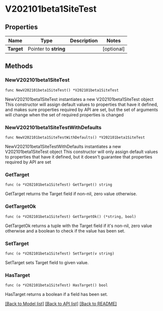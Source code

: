 # V202101beta1SiteTest

## Properties

Name | Type | Description | Notes
------------ | ------------- | ------------- | -------------
**Target** | Pointer to **string** |  | [optional] 

## Methods

### NewV202101beta1SiteTest

`func NewV202101beta1SiteTest() *V202101beta1SiteTest`

NewV202101beta1SiteTest instantiates a new V202101beta1SiteTest object
This constructor will assign default values to properties that have it defined,
and makes sure properties required by API are set, but the set of arguments
will change when the set of required properties is changed

### NewV202101beta1SiteTestWithDefaults

`func NewV202101beta1SiteTestWithDefaults() *V202101beta1SiteTest`

NewV202101beta1SiteTestWithDefaults instantiates a new V202101beta1SiteTest object
This constructor will only assign default values to properties that have it defined,
but it doesn't guarantee that properties required by API are set

### GetTarget

`func (o *V202101beta1SiteTest) GetTarget() string`

GetTarget returns the Target field if non-nil, zero value otherwise.

### GetTargetOk

`func (o *V202101beta1SiteTest) GetTargetOk() (*string, bool)`

GetTargetOk returns a tuple with the Target field if it's non-nil, zero value otherwise
and a boolean to check if the value has been set.

### SetTarget

`func (o *V202101beta1SiteTest) SetTarget(v string)`

SetTarget sets Target field to given value.

### HasTarget

`func (o *V202101beta1SiteTest) HasTarget() bool`

HasTarget returns a boolean if a field has been set.


[[Back to Model list]](../README.md#documentation-for-models) [[Back to API list]](../README.md#documentation-for-api-endpoints) [[Back to README]](../README.md)


